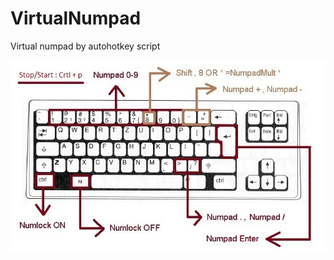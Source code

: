 # VirtualNumpad
Virtual numpad by autohotkey script

![Virtual numpad](https://github.com/hmovaghari/VirtualNumpad/blob/main/VirtualNumpad/VirtuaNumpad.jpg?raw=true)